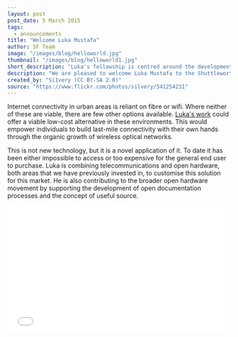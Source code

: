 ```yaml
---
layout: post
post_date: 5 March 2015
tags: 
  - announcements
title: "Welcome Luka Mustafa"
author: SF Team
image: "/images/blog/helloworld.jpg"
thumbnail: "/images/blog/helloworld1.jpg"
short_description: "Luka's fellowship is centred around the development of Koruza, a 3D..."
description: "We are pleased to welcome Luka Mustafa to the Shuttleworth Foundation Fellowship Program as of 1 March 2015. Luka's fellowship is centred around the development of Koruza, a 3D printable wireless optical system for connecting buildings up to 100m apart with internet access."
created_by: "Si1very (CC BY-SA 2.0)"
source: "https://www.flickr.com/photos/silvery/541254231"
---
```


Internet connectivity in urban areas is reliant on fibre or wifi. Where neither of these are viable, there are few other options available. <a href="http://irnas.eu/2015/03/02/shuttleworth-fellowship/">Luka's work</a> could offer a viable low-cost alternative in these environments. This would empower individuals to build last-mile connectivity with their own hands through the organic growth of wireless optical networks.

This is not new technology, but it is a novel application of it. To date it has been either impossible to access or too expensive for the general end user to purchase. Luka is combining telecommunications and open hardware, both areas that we have previously invested in, to customise this solution for this market. He is also contributing to the broader open hardware movement by supporting the development of open documentation processes and the concept of useful source.

<p>
<style>.embed-container { position: relative; padding-bottom: 56.25%; height: 0; overflow: hidden; max-width: 100%; height: auto; } .embed-container iframe, .embed-container object, .embed-container embed { position: absolute; top: 0; left: 0; width: 100%; height: 100%; }</style><div class='embed-container'><iframe src='//player.vimeo.com/video/120776492' frameborder='0' webkitAllowFullScreen mozallowfullscreen allowFullScreen></iframe></div>
</p>                